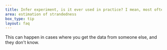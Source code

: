 ```yaml
---
title: Infer experiment, is it ever used in practice? I mean, most often you are aware if the RNA-seq data is stranded or not in the first place, right, because you sequenced it yourself or ordered it from a company.
area: estimation of strandedness
box_type: tip
layout: faq
---
```


This can happen in cases where you get the data from someone else, and they don't know.